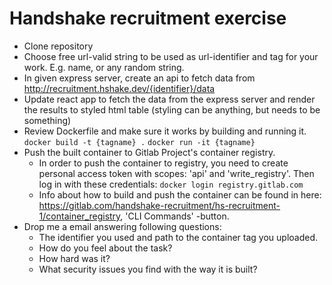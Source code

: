 # Handshake recruitment exercise

- Clone repository
- Choose free url-valid string to be used as url-identifier and tag for your work. E.g. name, or any random string.
- In given express server, create an api to fetch data from http://recruitment.hshake.dev/{identifier}/data
- Update react app to fetch the data from the express server and render the results to styled html table (styling can be anything, but needs to be something)
- Review Dockerfile and make sure it works by building and running it.
    ``` docker build -t {tagname} . ```
    ``` docker run -it {tagname} ```
- Push the built container to Gitlab Project's container registry. 
    - In order to push the container to registry, you need to create personal access token with scopes: 'api' and 'write_registry'. Then log in with these credentials:
    ``` docker login registry.gitlab.com ```
    - Info about how to build and push the container can be found in here: https://gitlab.com/handshake-recruitment/hs-recruitment-1/container_registry,  'CLI Commands' -button.
- Drop me a email answering following questions:
    - The identifier you used and path to the container tag you uploaded.
    - How do you feel about the task?
    - How hard was it?
    - What security issues you find with the way it is built?
